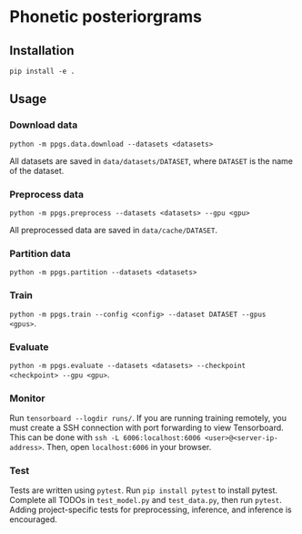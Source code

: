 # Phonetic posteriorgrams

## Installation

`pip install -e .`

## Usage

### Download data

`python -m ppgs.data.download --datasets <datasets>`

All datasets are saved in `data/datasets/DATASET`, where `DATASET` is the name
of the dataset.


### Preprocess data

`python -m ppgs.preprocess --datasets <datasets> --gpu <gpu>`

All preprocessed data are saved in `data/cache/DATASET`.


### Partition data

`python -m ppgs.partition --datasets <datasets>`


### Train

`python -m ppgs.train --config <config> --dataset DATASET --gpus <gpus>`.


### Evaluate

`python -m ppgs.evaluate --datasets <datasets> --checkpoint <checkpoint> --gpu <gpu>`.


### Monitor

Run `tensorboard --logdir runs/`. If you are running training
remotely, you must create a SSH connection with port forwarding to view
Tensorboard. This can be done with `ssh -L 6006:localhost:6006
<user>@<server-ip-address>`. Then, open `localhost:6006` in your browser.


### Test

Tests are written using `pytest`. Run `pip install pytest` to install pytest.
Complete all TODOs in `test_model.py` and `test_data.py`, then run `pytest`.
Adding project-specific tests for preprocessing, inference, and inference is
encouraged.
